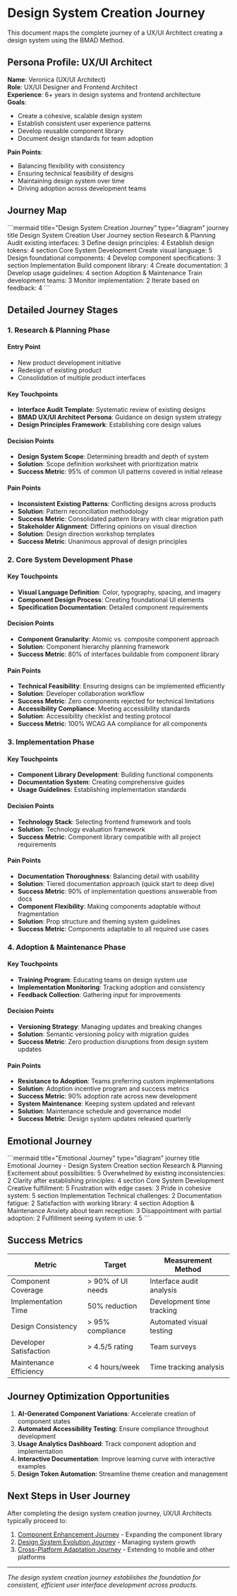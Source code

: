 ﻿# Design System Creation Journey

This document maps the complete journey of a UX/UI Architect creating a design system using the BMAD Method.

## Persona Profile: UX/UI Architect

**Name**: Veronica (UX/UI Architect)  
**Role**: UX/UI Designer and Frontend Architect  
**Experience**: 6+ years in design systems and frontend architecture  
**Goals**:
- Create a cohesive, scalable design system
- Establish consistent user experience patterns
- Develop reusable component library
- Document design standards for team adoption

**Pain Points**:
- Balancing flexibility with consistency
- Ensuring technical feasibility of designs
- Maintaining design system over time
- Driving adoption across development teams

## Journey Map

\```mermaid title="Design System Creation Journey" type="diagram"
journey
    title Design System Creation User Journey
    section Research & Planning
      Audit existing interfaces: 3
      Define design principles: 4
      Establish design tokens: 4
    section Core System Development
      Create visual language: 5
      Design foundational components: 4
      Develop component specifications: 3
    section Implementation
      Build component library: 4
      Create documentation: 3
      Develop usage guidelines: 4
    section Adoption & Maintenance
      Train development teams: 3
      Monitor implementation: 2
      Iterate based on feedback: 4
\```

## Detailed Journey Stages

### 1. Research & Planning Phase

#### Entry Point
- New product development initiative
- Redesign of existing product
- Consolidation of multiple product interfaces

#### Key Touchpoints
- **Interface Audit Template**: Systematic review of existing designs
- **BMAD UX/UI Architect Persona**: Guidance on design system strategy
- **Design Principles Framework**: Establishing core design values

#### Decision Points
-  **Design System Scope**: Determining breadth and depth of system
  - **Solution**: Scope definition worksheet with prioritization matrix
  - **Success Metric**: 95% of common UI patterns covered in initial release

#### Pain Points
-  **Inconsistent Existing Patterns**: Conflicting designs across products
  - **Solution**: Pattern reconciliation methodology
  - **Success Metric**: Consolidated pattern library with clear migration path
-  **Stakeholder Alignment**: Differing opinions on visual direction
  - **Solution**: Design direction workshop templates
  - **Success Metric**: Unanimous approval of design principles

### 2. Core System Development Phase

#### Key Touchpoints
- **Visual Language Definition**: Color, typography, spacing, and imagery
- **Component Design Process**: Creating foundational UI elements
- **Specification Documentation**: Detailed component requirements

#### Decision Points
-  **Component Granularity**: Atomic vs. composite component approach
  - **Solution**: Component hierarchy planning framework
  - **Success Metric**: 80% of interfaces buildable from component library

#### Pain Points
-  **Technical Feasibility**: Ensuring designs can be implemented efficiently
  - **Solution**: Developer collaboration workflow
  - **Success Metric**: Zero components rejected for technical limitations
-  **Accessibility Compliance**: Meeting accessibility standards
  - **Solution**: Accessibility checklist and testing protocol
  - **Success Metric**: 100% WCAG AA compliance for all components

### 3. Implementation Phase

#### Key Touchpoints
- **Component Library Development**: Building functional components
- **Documentation System**: Creating comprehensive guides
- **Usage Guidelines**: Establishing implementation standards

#### Decision Points
-  **Technology Stack**: Selecting frontend framework and tools
  - **Solution**: Technology evaluation framework
  - **Success Metric**: Component library compatible with all project requirements

#### Pain Points
-  **Documentation Thoroughness**: Balancing detail with usability
  - **Solution**: Tiered documentation approach (quick start to deep dive)
  - **Success Metric**: 90% of implementation questions answerable from docs
-  **Component Flexibility**: Making components adaptable without fragmentation
  - **Solution**: Prop structure and theming system guidelines
  - **Success Metric**: Components adaptable to all required use cases

### 4. Adoption & Maintenance Phase

#### Key Touchpoints
- **Training Program**: Educating teams on design system use
- **Implementation Monitoring**: Tracking adoption and consistency
- **Feedback Collection**: Gathering input for improvements

#### Decision Points
-  **Versioning Strategy**: Managing updates and breaking changes
  - **Solution**: Semantic versioning policy with migration guides
  - **Success Metric**: Zero production disruptions from design system updates

#### Pain Points
-  **Resistance to Adoption**: Teams preferring custom implementations
  - **Solution**: Adoption incentive program and success metrics
  - **Success Metric**: 90% adoption rate across new development
-  **System Maintenance**: Keeping system updated and relevant
  - **Solution**: Maintenance schedule and governance model
  - **Success Metric**: Design system updates released quarterly

## Emotional Journey

\```mermaid title="Emotional Journey" type="diagram"
journey
    title Emotional Journey - Design System Creation
    section Research & Planning
      Excitement about possibilities: 5
      Overwhelmed by existing inconsistencies: 2
      Clarity after establishing principles: 4
    section Core System Development
      Creative fulfillment: 5
      Frustration with edge cases: 3
      Pride in cohesive system: 5
    section Implementation
      Technical challenges: 2
      Documentation fatigue: 2
      Satisfaction with working library: 4
    section Adoption & Maintenance
      Anxiety about team reception: 3
      Disappointment with partial adoption: 2
      Fulfillment seeing system in use: 5
\```

## Success Metrics

| Metric | Target | Measurement Method |
|--------|--------|-------------------|
| Component Coverage | > 90% of UI needs | Interface audit analysis |
| Implementation Time | 50% reduction | Development time tracking |
| Design Consistency | > 95% compliance | Automated visual testing |
| Developer Satisfaction | > 4.5/5 rating | Team surveys |
| Maintenance Efficiency | < 4 hours/week | Time tracking analysis |

## Journey Optimization Opportunities

1. **AI-Generated Component Variations**: Accelerate creation of component states
2. **Automated Accessibility Testing**: Ensure compliance throughout development
3. **Usage Analytics Dashboard**: Track component adoption and implementation
4. **Interactive Documentation**: Improve learning curve with interactive examples
5. **Design Token Automation**: Streamline theme creation and management

## Next Steps in User Journey

After completing the design system creation journey, UX/UI Architects typically proceed to:

1. [Component Enhancement Journey](component-enhancement.md) - Expanding the component library
2. [Design System Evolution Journey](design-system-evolution.md) - Managing system growth
3. [Cross-Platform Adaptation Journey](cross-platform-adaptation.md) - Extending to mobile and other platforms

---

*The design system creation journey establishes the foundation for consistent, efficient user interface development across products.*
